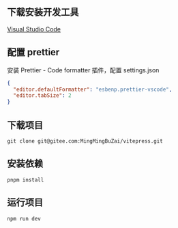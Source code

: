 ## 下载安装开发工具

[Visual Studio Code](https://code.visualstudio.com/)

## 配置 prettier

安装 Prettier - Code formatter 插件，配置 settings.json

```json
{
  "editor.defaultFormatter": "esbenp.prettier-vscode",
  "editor.tabSize": 2
}
```

## 下载项目

```git
git clone git@gitee.com:MingMingBuZai/vitepress.git
```

## 安装依赖

```
pnpm install
```

## 运行项目

```
npm run dev
```
